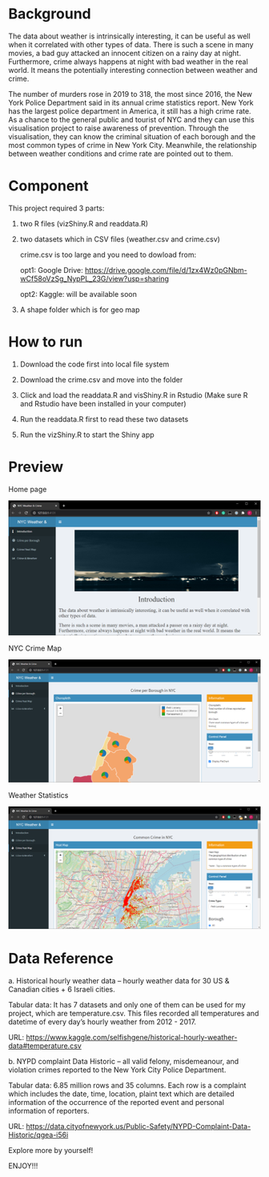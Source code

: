 # Background

The data about weather is intrinsically interesting, it can be useful as well when it correlated with other types of data. There is such a scene in many
movies, a bad guy attacked an innocent citizen on a rainy day at night. Furthermore, crime always happens at night with bad weather in the real world. It
means the potentially interesting connection between weather and crime. 

The number of murders rose in 2019 to 318, the most since 2016, the New York Police Department said in its annual crime statistics report. New York has the
largest police department in America, it still has a high crime rate. As a chance to the general public and tourist of NYC and they can use this
visualisation project to raise awareness of prevention. Through the visualisation, they can know the criminal situation of each borough and the most common
types of crime in New York City. Meanwhile, the relationship between weather conditions and crime rate are pointed out to them.

# Component

This project required 3 parts:

1. two R files (vizShiny.R and readdata.R)

2. two datasets which in CSV files (weather.csv and crime.csv)

   crime.csv is too large and you need to dowload from:
   
   opt1: Google Drive: https://drive.google.com/file/d/1zx4Wz0pGNbm-wCf58oVzSg_NypPL_23G/view?usp=sharing
      
   opt2: Kaggle: will be available soon

3. A shape folder which is for geo map

# How to run

1. Download the code first into local file system

2. Download the crime.csv and move into the folder

3. Click and load the readdata.R and visShiny.R in Rstudio (Make sure R and Rstudio have been installed in your computer)

4. Run the readdata.R first to read these two datasets

5. Run the vizShiny.R to start the Shiny app

# Preview

Home page

![image-20200615192854218](image/homepage.PNG)

NYC Crime Map

![image-20200615193004495](image/crime.PNG)

Weather Statistics

![image-20200615193052842](image/weather.PNG)

# Data Reference

a.	Historical hourly weather data – hourly weather data for 30 US & Canadian cities + 6 Israeli cities.

Tabular data: It has 7 datasets and only one of them can be used for my project, which are temperature.csv. This files recorded all temperatures and datetime
of every day’s hourly weather from 2012 - 2017. 

URL: https://www.kaggle.com/selfishgene/historical-hourly-weather-data#temperature.csv

b.	NYPD complaint Data Historic – all valid felony, misdemeanour, and violation crimes reported to the New York City Police Department. 

Tabular data: 6.85 million rows and 35 columns. Each row is a complaint which includes the date, time, location, plaint text which are detailed information
of the occurrence of the reported event and personal information of reporters. 

URL: https://data.cityofnewyork.us/Public-Safety/NYPD-Complaint-Data-Historic/qgea-i56i

Explore more by yourself! 

ENJOY!!!
